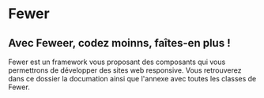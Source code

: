 # Fewer
## Avec Feweer, codez moinns, faîtes-en plus !

Fewer est un framework vous proposant des composants qui vous permettrons de développer des sites web responsive.
Vous retrouverez dans ce dossier la documation ainsi que l'annexe avec toutes les classes de Fewer.

